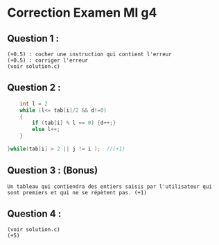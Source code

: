 # Correction Examen MI g4
## Question 1 : 

	(+0.5) : cocher une instruction qui contient l'erreur
	(+0.5) : corriger l'erreur
    (voir solution.c)

## Question 2 :
```c
    int l = 2
    while (l<= tab[i]/2 && d!=0)
    {
        if (tab[i] % l == 0) {d++;}
        else l++;
    } 
    
}while(tab[i] > 2 || j != i );  //(+1)
```

## Question 3 : (Bonus)
    Un tableau qui contiendra des entiers saisis par l'utilisateur qui sont premiers et qui ne se répètent pas. (+1)

## Question 4 :

    (voir solution.c)
    (+5)



